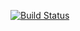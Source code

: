 [![Build Status](https://travis-ci.org/KhTimur/lab09.svg?branch=master)](https://travis-ci.org/KhTimur/lab09)
